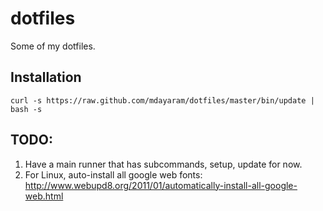 dotfiles
========

Some of my dotfiles.

## Installation

```
curl -s https://raw.github.com/mdayaram/dotfiles/master/bin/update | bash -s
```

## TODO:

1. Have a main runner that has subcommands, setup, update for now.
2. For Linux, auto-install all google web fonts:
	 http://www.webupd8.org/2011/01/automatically-install-all-google-web.html
